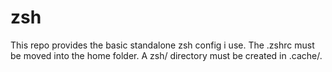 # zsh
This repo provides the basic standalone zsh config i use.
The .zshrc must be moved into the home folder.
A zsh/ directory must be created in .cache/.
